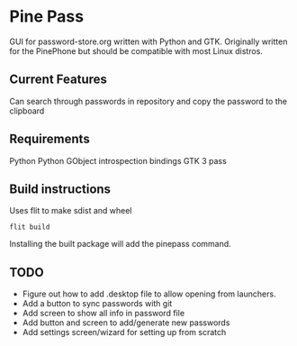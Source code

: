 # Pine Pass

GUI for password-store.org written with Python and GTK.
Originally written for the PinePhone but should be compatible
with most Linux distros.

## Current Features

Can search through passwords in repository and copy the password to the clipboard

## Requirements
Python
Python GObject introspection bindings
GTK 3
pass

## Build instructions

Uses flit to make sdist and wheel

```
flit build

```

Installing the built package will add the pinepass command.

## TODO
* Figure out how to add .desktop file to allow opening from launchers.
* Add a button to sync passwords with git
* Add screen to show all info in password file
* Add button and screen to add/generate new passwords
* Add settings screen/wizard for setting up from scratch